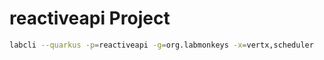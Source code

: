 # reactiveapi Project

```bash
labcli --quarkus -p=reactiveapi -g=org.labmonkeys -x=vertx,scheduler
```
